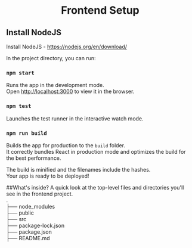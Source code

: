 <h1 align="center">Frontend Setup </h1>

## Install NodeJS
Install NodeJS - https://nodejs.org/en/download/

In the project directory, you can run:

### `npm start`

Runs the app in the development mode.<br />
Open [http://localhost:3000](http://localhost:3000) to view it in the browser.

### `npm test`

Launches the test runner in the interactive watch mode.<br />

### `npm run build`

Builds the app for production to the `build` folder.<br />
It correctly bundles React in production mode and optimizes the build for the best performance.

The build is minified and the filenames include the hashes.<br />
Your app is ready to be deployed!

##What's inside?
A quick look at the top-level files and directories you'll see in the frontend project. <br>
 . <br>
├── node_modules <br>
├── public <br>
├── src <br>
├── package-lock.json <br>
├── package.json <br>
├── README.md <br>
